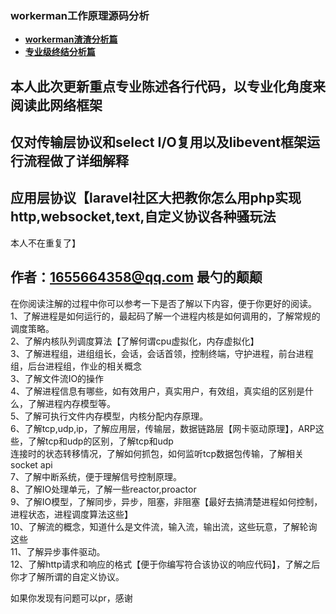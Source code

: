 ### workerman工作原理源码分析  

- **[workerman渣渣分析篇](document/start.md)**  
- **[专业级终结分析篇](document/run.md)**   
 
## 本人此次更新重点专业陈述各行代码，以专业化角度来阅读此网络框架 
## 仅对传输层协议和select I/O复用以及libevent框架运行流程做了详细解释
## 应用层协议【laravel社区大把教你怎么用php实现http,websocket,text,自定义协议各种骚玩法
本人不在重复了】  
## 作者：1655664358@qq.com 最勺的颠颠   
 
在你阅读注解的过程中你可以参考一下是否了解以下内容，便于你更好的阅读。
1、了解进程是如何运行的，最起码了解一个进程内核是如何调用的，了解常规的调度策略。      
2、了解内核队列调度算法【了解何谓cpu虚拟化，内存虚拟化】       
3、了解进程组，进组组长，会话，会话首领，控制终端，守护进程，前台进程组，后台进程组，作业的相关概念        
3、了解文件流IO的操作        
4、了解进程信息有哪些，如有效用户，真实用户，有效组，真实组的区别是什么，了解进程内存模型等。       
5、了解可执行文件内存模型，内核分配内存原理。         
6、了解tcp,udp,ip，了解应用层，传输层，数据链路层【网卡驱动原理】，ARP这些，了解tcp和udp的区别，了解tcp和udp        
连接时的状态转移情况，了解如何抓包，如何监听tcp数据包传输，了解相关socket api        
7、了解中断系统，便于理解信号控制原理。         
8、了解IO处理单元，了解一些reactor,proactor       
9、了解IO模型，了解同步，异步，阻塞，非阻塞【最好去搞清楚进程如何控制，进程状态，进程调度算法这些】       
10、了解流的概念，知道什么是文件流，输入流，输出流，这些玩意，了解轮询这些       
11、了解异步事件驱动。           
12、了解http请求和响应的格式【便于你编写符合该协议的响应代码】，了解之后你才了解所谓的自定义协议。         

如果你发现有问题可以pr，感谢
